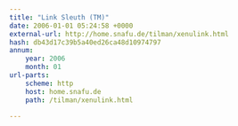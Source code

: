 ```yaml
---
title: "Link Sleuth (TM)"
date: 2006-01-01 05:24:58 +0000
external-url: http://home.snafu.de/tilman/xenulink.html
hash: db43d17c39b5a40ed26ca48d10974797
annum:
    year: 2006
    month: 01
url-parts:
    scheme: http
    host: home.snafu.de
    path: /tilman/xenulink.html

---
```



